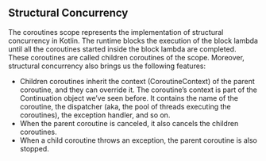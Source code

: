 
## Structural Concurrency
The coroutines scope represents the implementation of structural concurrency in Kotlin. 
The runtime blocks the execution of the block lambda until all the coroutines started inside the block lambda are completed.
These coroutines are called children coroutines of the scope.
Moreover, structural concurrency also brings us the following features:

* Children coroutines inherit the context (CoroutineContext) of the parent coroutine, and they can override it.
The coroutine’s context is part of the Continuation object we’ve seen before.
It contains the name of the coroutine, the dispatcher (aka, the pool of threads executing the coroutines), the exception handler, and so on.
* When the parent coroutine is canceled, it also cancels the children coroutines.
* When a child coroutine throws an exception, the parent coroutine is also stopped.